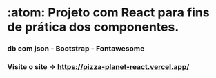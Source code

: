 # :atom: Projeto com React para fins de prática dos componentes.

### db com json - Bootstrap - Fontawesome

### Visite o site => https://pizza-planet-react.vercel.app/
